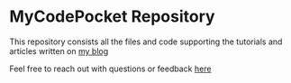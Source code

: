 # MyCodePocket Repository

This repository consists all the files and code supporting the tutorials and articles written on [my blog](https://mycodepocket.com/blog/)

Feel free to reach out with questions or feedback [here](https://mycodepocket.com/contact-me/)
